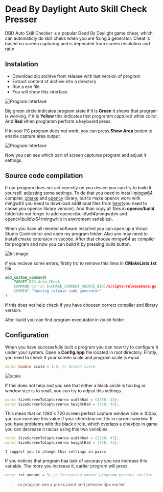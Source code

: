 # Dead By Daylight Auto Skill Check Presser
DBD Auto Skill Checker is a popular Dead By Daylight game cheat, which can automaticly do skill cheks when you are fixing a generator. Cheat is based on screen capturing and is depended from screen resolution and ratio
## Instalation

- Download zip archive from release with last version of program
- Extract content of archive into a directory
- Run a exe file
- You will show this interface

![Program Interface](https://i.ibb.co/ZdFv6vn/Screenshot-2022-01-17-195036.png)

Big green circle indicates program state if it is **Green** it shows that program is working, if it is **Yellow** this indicates that programm captured white collor. And **Red** when programm perform a keyboard press.

If in your PC program does not work, you can press **Show Area** button to enable capture area output

![Program Interface](https://i.ibb.co/kxgKDrr/v.png)

Now you can see which part of screen captures program and adjust it settings.

## Source code compilation
If our program does not act corectly on you device you can try to build it yourself, adjusting some settings. To do that you need to install [mingw64] compiler, [cmake] and [opencv] library, but to make opencv work with mingw64 you need to download additional files from [here](you need to chose you opencv library version). And than copy all files in **opencv/build** folder(do not forget to add opencv\build\x64\mingw\bin and opencv\build\x64\mingw\lib in enviroment variables).

When you have all needed software installed you can open up a Visual Studio Code editor and open my program folder. Also yoo may need to install cmake extension in vscode.
After that choose mingw64 as compiler for program and now you can build it by pressing build button.

![kit image](https://i.ibb.co/8rWXwDz/image-2022-01-17-202705.png)

if you recieve some errors, firstly tro to remove this lines in **CMakeLists.txt** file
```cmake
add_custom_command(
    TARGET DBD_Auto_Check
    COMMAND go run ${CMAKE_CURRENT_SOURCE_DIR}/scripts/releaseCode.go
    COMMENT "Running release code generator"
)
```
If this does not help check if you have choosen correct compiler and library version. 

After build you can find program executable in /build folder

## Configuration
When you have succesefully built a program you can now try to configure it under your system. Open a **Config.hpp** file located in root directory.
Firstly, you need to check if your screen scale and program scale is equal
```c++
const double scale = 1.0; // Screan scale
```
![scale](https://i.ibb.co/9WZYMz6/image-2022-01-17-203348.png)

If this does not help and you see that either a black circle is too big or window size is to small, you can try to adjust this settings.
```c++
const SizeScreenToCaptureArea widthRad = {1280, 43};
const SizeScreenToCaptureArea heightRad = {720, 43};
```
This mean that on 1280 x 720 screen perfect capture window size is 100px, you can increase this value if your checkbox not fits in current window. If you have problems with the black circle, which overlaps a chekbox in game you can decrease it radius using this two variables.
```c++
const SizeScreenToCaptureArea widthRad = {1280, 43};
const SizeScreenToCaptureArea heightRad = {720, 43};
```
`I suggest you to change this settings in pairs`

If you notices that program haa lack of accuracy you can increase this variable. The more you increase it, earlier program will press.
```c++
const int amount = 3; // Increasing amount programm presses earlier
```
> so program see a press point and presses 3px earlier

[here]: <https://github.com/huihut/OpenCV-MinGW-Build>
[opencv]: <https://sourceforge.net/projects/opencvlibrary/files/4.5.5/opencv-4.5.5-vc14_vc15.exe/download>
[cmake]: <https://cmake.org/download/>
[mingw64]: <https://sourceforge.net/projects/mingw-w64/files/Toolchains%20targetting%20Win32/Personal%20Builds/mingw-builds/installer/mingw-w64-install.exe/download>
